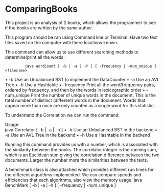 # ComparingBooks
 This project is an analysis of 2 books, which allows the programmer to see if the books are written by the same author.
 
 This program should be ran using Command line or Terminal. 
 Have two text files saved on the computer with there locations known.
 
 
 This command can allow us to use different searching methods to determine/print all the words:
 
             java WordCount [ -b | -a | -h ] [ -frequency | -num_unique ] <filename>
• -b Use an Unbalanced BST to implement the DataCounter
• -a Use an AVL Tree
• -h Use a Hashtable
• -frequency Print all the word/frequency pairs, ordered by frequency, and then by the
words in lexicographic order
• -num_unique Print the number of unique words in the document. This is the total
number of distinct (different) words in the document. Words that appear more than once
are only counted as a single word for this statistic.


To understand the Correlation we can run the command:

Usage:   
         java Correlator [ -b | -a | -h ] <filename1> <filename2>
• -b Use an Unbalanced BST in the backend
• -a Use an AVL Tree in the backend
• -h Use a Hashtable in the backend

Running this command provides us with a number, which is associated with the similarity between the books. 
The correlator integer is the running sum, which is an Euclidean sum giving the correlation difference between the two documents.
Larger the number more the similarities between the texts.

A benchmark class is also attached which provides different run times for the different algorithms implemented. We can compare speeds 
and efficiencies that each algorithms, also view the memory usage.
       java BenchMark [ -b | -a | -h ] [ -frequency | -num_unique ] <filename>
